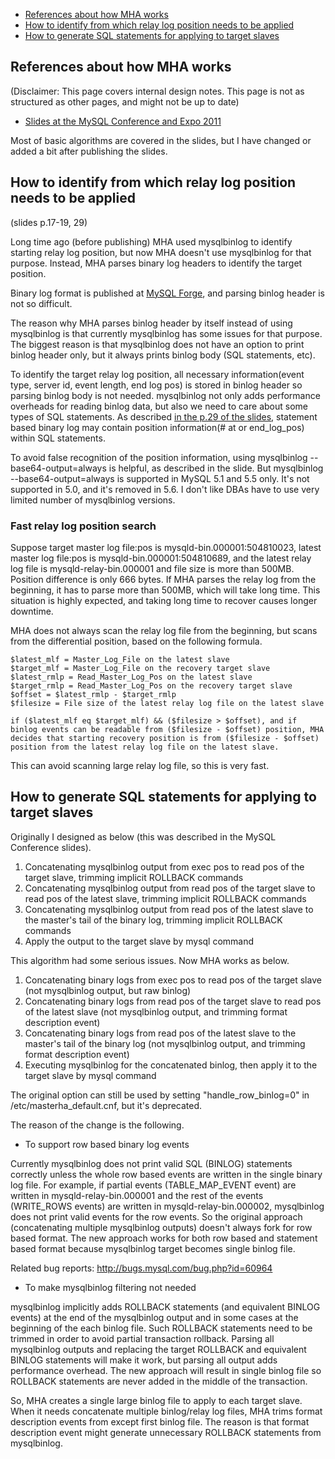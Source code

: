 * [References about how MHA works](#references-about-how-mha-works)
* [How to identify from which relay log position needs to be applied](#how-to-identify-from-which-relay-log-position-needs-to-be-applied)
* [How to generate SQL statements for applying to target slaves](#how-to-generate-sql-statements-for-applying-to-target-slaves)

## References about how MHA works
(Disclaimer: This page covers internal design notes. This page is not as structured as other pages, and might not be up to date)

  * [Slides at the MySQL Conference and Expo 2011](http://www.slideshare.net/matsunobu/automated-master-failover)

Most of basic algorithms are covered in the slides, but I have changed or added a bit after publishing the slides.

## How to identify from which relay log position needs to be applied
(slides p.17-19, 29)

Long time ago (before publishing) MHA used mysqlbinlog to identify starting relay log position, but now MHA doesn't use mysqlbinlog for that purpose. Instead, MHA parses binary log headers to identify the target position.

Binary log format is published at [MySQL Forge](http://forge.mysql.com/wiki/MySQL_Internals_Binary_Log), and parsing binlog header is not so difficult.

The reason why MHA parses binlog header by itself instead of using mysqlbinlog is that currently mysqlbinlog has some issues for that purpose. The biggest reason is that mysqlbinlog does not have an option to print binlog header only, but it always prints binlog body (SQL statements, etc).

To identify the target relay log position, all necessary information(event type, server id, event length, end log pos) is stored in binlog header so parsing binlog body is not needed. mysqlbinlog not only adds performance overheads for reading binlog data, but also we need to care about some types of SQL statements.
As described [in the p.29 of the slides](http://www.slideshare.net/matsunobu/automated-master-failover/29), statement based binary log may contain position information(# at or end\_log\_pos) within SQL statements.

To avoid false recognition of the position information, using mysqlbinlog --base64-output=always is helpful, as described in the slide. But mysqlbinlog --base64-output=always is supported in MySQL 5.1 and 5.5 only. It's not supported in 5.0, and it's removed in 5.6. I don't like DBAs have to use very limited number of mysqlbinlog versions.

### Fast relay log position search

Suppose target master log file:pos is mysqld-bin.000001:504810023, latest master log file:pos is mysqld-bin.000001:504810689, and the latest relay log file is mysqld-relay-bin.000001 and file size is more than 500MB. Position difference is only 666 bytes. If MHA parses the relay log from the beginning, it has to parse more than 500MB, which will take long time. This situation is highly expected, and taking long time to recover causes longer downtime.

MHA does not always scan the relay log file from the beginning, but scans from the differential position, based on the following formula.

    $latest_mlf = Master_Log_File on the latest slave
    $target_mlf = Master_Log_File on the recovery target slave
    $latest_rmlp = Read_Master_Log_Pos on the latest slave 
    $target_rmlp = Read_Master_Log_Pos on the recovery target slave
    $offset = $latest_rmlp - $target_rmlp
    $filesize = File size of the latest relay log file on the latest slave
    
    if ($latest_mlf eq $target_mlf) && ($filesize > $offset), and if binlog events can be readable from ($filesize - $offset) position, MHA decides that starting recovery position is from ($filesize - $offset) position from the latest relay log file on the latest slave.

This can avoid scanning large relay log file, so this is very fast.


## How to generate SQL statements for applying to target slaves

Originally I designed as below (this was described in the MySQL Conference slides).

  1. Concatenating mysqlbinlog output from exec pos to read pos of the target slave, trimming implicit ROLLBACK commands
  1. Concatenating mysqlbinlog output from read pos of the target slave to read pos of the latest slave, trimming implicit ROLLBACK commands
  1. Concatenating mysqlbinlog output from read pos of the latest slave to the master's tail of the binary log, trimming implicit ROLLBACK commands
  1. Apply the output to the target slave by mysql command

This algorithm had some serious issues. Now MHA works as below.

  1. Concatenating binary logs from exec pos to read pos of the target slave (not mysqlbinlog output, but raw binlog)
  1. Concatenating binary logs from read pos of the target slave to read pos of the latest slave (not mysqlbinlog output, and trimming format description event)
  1. Concatenating binary logs from read pos of the latest slave to the master's tail of the binary log (not mysqlbinlog output, and trimming format description event)
  1. Executing mysqlbinlog for the concatenated binlog, then apply it to the target slave by mysql command

The original option can still be used by setting "handle\_row\_binlog=0" in /etc/masterha\_default.cnf, but it's deprecated.

The reason of the change is the following.

  * To support row based binary log events

Currently mysqlbinlog does not print valid SQL (BINLOG) statements correctly unless the whole row based events are written in the single binary log file. For example, if partial events (TABLE\_MAP\_EVENT event) are written in mysqld-relay-bin.000001 and the rest of the events (WRITE\_ROWS events) are written in mysqld-relay-bin.000002, mysqlbinlog does not print valid events for the row events. So the original approach (concatenating multiple mysqlbinlog outputs) doesn't always fork for row based format. The new approach works for both row based and statement based format because mysqlbinlog target becomes single binlog file.

Related bug reports: http://bugs.mysql.com/bug.php?id=60964

  * To make mysqlbinlog filtering not needed

mysqlbinlog implicitly adds ROLLBACK statements (and equivalent BINLOG events) at the end of the mysqlbinlog output and in some cases at the beginning of the each binlog file. Such ROLLBACK statements need to be trimmed in order to avoid partial transaction rollback. Parsing all mysqlbinlog outputs and replacing the target ROLLBACK and equivalent BINLOG statements will make it work, but parsing all output adds performance overhead. The new approach will result in single binlog file so ROLLBACK statements are never added in the middle of the transaction.

So, MHA creates a single large binlog file to apply to each target slave. When it needs concatenate multiple binlog/relay log files, MHA trims format description events from except first binlog file. The reason is that format description event might generate unnecessary ROLLBACK statements from mysqlbinlog.